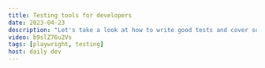```yaml
---
title: Testing tools for developers
date: 2023-04-23
description: "Let's take a look at how to write good tests and cover some of the best practices for testing, choosing the right locators and more. Let's make testing easy and fun by generating tests on user actions. Then lets explore some cool tips and tricks to help you write better tests."
video: b9slZ76u2Vs
tags: [playwright, testing]
host: daily dev
---
```


